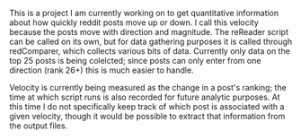 This is a project I am currently working on to get quantitative information about
how quickly reddit posts move up or down.  I call this velocity because the posts 
move with direction and magnitude.  The reReader script can be called on its own, 
but for data gathering purposes it is called through redComparer, which collects
various bits of data.  Currently only data on the top 25 posts is being colelcted;
since posts can only enter from one direction (rank 26+) this is much easier to handle.

Velocity is currently being measured as the change in a post's ranking; the time at
which script runs is also recorded for future analytic purposes.  At this time I 
do not specifically keep track of which post is associated with a given velocity, though
it would be possible to extract that information from the output files.